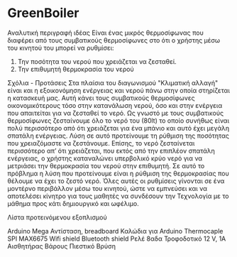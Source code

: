 # GreenBoiler
Αναλυτική περιγραφή ιδέας
Είναι ένας μικρός θερμοσίφωνας που διαφέρει από τους συμβατικούς θερμοσίφωνες στο ότι ο χρήστης μέσω του κινητού του μπορεί να ρυθμίσει:
1.	Την ποσότητα του νερού που χρειάζεται να ζεσταθεί.
2.	Την επιθυμητή θερμοκρασία του νερού


Σχόλια - Προτάσεις
Στα πλαίσια του διαγωνισμού "Κλιματική αλλαγή" είναι και η εξοικονόμηση ενέργειας και νερού πάνω στην οποία στηρίζεται η κατασκευή μας. Αυτή κάνει τους συμβατικούς θερμοσίφωνες οικονομικότερους τόσο στην κατανάλωση νερού, όσο και στην ενέργεια που απαιτείται για να ζεσταθεί το νερό. Ως γνωστό με τους συμβατικούς θερμοσίφωνες ζεσταίνουμε όλο το νερό του (80lt) το οποίο συνήθως είναι πολύ περισσότερο από ότι χρειάζεται για ένα μπάνιο και αυτό έχει μεγάλη σπατάλη ενέργειας. Λύση σε αυτό προτείνουμε τη ρύθμιση της ποσότητας που χρειαζόμαστε να ζεστάνουμε. Επίσης, το νερό ζεσταίνεται περισσότερο απ’ ότι χρειάζεται, που εκτός από την επιπλέον σπατάλη ενέργειας, ο χρήστης καταναλώνει υπερβολικό κρύο νερό για να μετριάσει την θερμοκρασία του νερού στην επιθυμητή. Σε αυτό το πρόβλημα η λύση που προτείνουμε είναι η ρύθμιση της θερμοκρασίας που θέλουμε να έχει το ζεστό νερό. Όλες αυτές οι ρυθμίσεις γίνονται σε ένα μοντέρνο περιβάλλον μέσω του κινητού, ώστε να εμπνεύσει και να αποτελέσει κίνητρο για τους μαθητές να συνδέσουν την Τεχνολογία με το μάθημα προς κάτι δημιουργικό και ωφέλιμο.

Λίστα προτεινόμενου εξοπλισμού

Arduino Mega
Αντίσταση,
breadboard
Καλώδια για Arduino
Thermocaple SPI MAX6675
Wifi shield
Bluetooth shield
Ρελέ 8αδα
Τροφοδοτικό 12 V, 1Α
Αισθητήρας Βάρους
Πιεστικό
Βρύση
